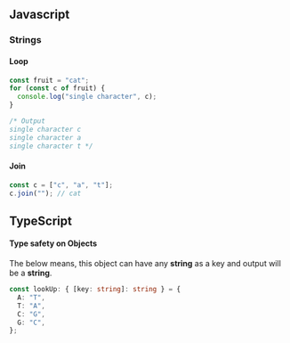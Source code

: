 ## Javascript

### Strings

#### Loop

```js
const fruit = "cat";
for (const c of fruit) {
  console.log("single character", c);
}

/* Output
single character c
single character a
single character t */
```

#### Join

```js
const c = ["c", "a", "t"];
c.join(""); // cat
```

## TypeScript

#### Type safety on Objects

The below means, this object can have any **string** as a key and output will be a **string**.

```ts
const lookUp: { [key: string]: string } = {
  A: "T",
  T: "A",
  C: "G",
  G: "C",
};
```
